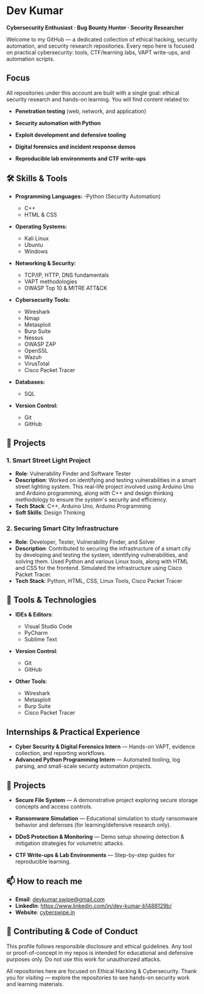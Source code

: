 # Dev Kumar

**Cybersecurity Enthusiast · Bug Bounty Hunter · Security Researcher**

Welcome to my GitHub — a dedicated collection of ethical hacking, security automation, and security research repositories. Every repo here is focused on practical cybersecurity: tools, CTF/learning labs, VAPT write-ups, and automation scripts.

## Focus

All repositories under this account are built with a single goal: ethical security research and hands-on learning. You will find content related to:

- **Penetration testing** (web, network, and application)

- **Security automation with Python**

- **Exploit development and defensive tooling**

- **Digital forensics and incident response demos**

- **Reproducible lab environments and CTF write-ups**
  
## 🛠️ Skills & Tools

- **Programming Languages:**
    -Python (Security Automation)
    - C++
    - HTML & CSS

- **Operating Systems:**
    - Kali Linux
    - Ubuntu
    - Windows

- **Networking & Security:**

    - TCP/IP, HTTP, DNS fundamentals
    - VAPT methodologies
    - OWASP Top 10 & MITRE ATT&CK

- **Cybersecurity Tools:**
    - Wireshark
    - Nmap
    - Metasploit
    - Burp Suite
    - Nessus
    - OWASP ZAP
    - OpenSSL
    - Wazuh
    - VirusTotal
    - Cisco Packet Tracer

- **Databases:**
    - SQL

- **Version Control:**
    - Git
    - GitHub

## 🌟 Projects

### 1. Smart Street Light Project
   - **Role**: Vulnerability Finder and Software Tester
   - **Description**: Worked on identifying and testing vulnerabilities in a smart street lighting system. This real-life project involved using Arduino Uno and Arduino programming, along with C++ and design thinking methodology to ensure the system's security and efficiency.
   - **Tech Stack**: C++, Arduino Uno, Arduino Programming
   - **Soft Skills**: Design Thinking

### 2. Securing Smart City Infrastructure
   - **Role**: Developer, Tester, Vulnerability Finder, and Solver
   - **Description**: Contributed to securing the infrastructure of a smart city by developing and testing the system, identifying vulnerabilities, and solving them. Used Python and various Linux tools, along with HTML and CSS for the frontend. Simulated the infrastructure using Cisco Packet Tracer.
   - **Tech Stack**: Python, HTML, CSS, Linux Tools, Cisco Packet Tracer

## 🔧 Tools & Technologies

- **IDEs & Editors**:
  - Visual Studio Code
  - PyCharm
  - Sublime Text
  
- **Version Control**:
  - Git
  - GitHub
  
- **Other Tools**:
  - Wireshark
  - Metasploit
  - Burp Suite
  - Cisco Packet Tracer

## Internships & Practical Experience

- **Cyber Security & Digital Forensics Intern** — Hands-on VAPT, evidence collection, and reporting workflows.
- **Advanced Python Programming Intern** — Automated tooling, log parsing, and small-scale security automation projects.

## 🌟 Projects

- **Secure File System** — A demonstrative project exploring secure storage concepts and access controls.

- **Ransomware Simulation** — Educational simulation to study ransomware behavior and defenses (for learning/defensive research only).

- **DDoS Protection & Monitoring** — Demo setup showing detection & mitigation strategies for volumetric attacks.

- **CTF Write-ups & Lab Environments** — Step-by-step guides for reproducible learning.

## 📫 How to reach me

- **Email**: devkumar.swipe@gmail.com
- **LinkedIn**: https://www.linkedin.com/in/dev-kumar-b1488129b/
- **Website**: [cyberswipe.in](https://cyberswipe.in)

## 🤝 Contributing & Code of Conduct

This profile follows responsible disclosure and ethical guidelines. Any tool or proof-of-concept in my repos is intended for educational and defensive purposes only. Do not use this work for unauthorized attacks.


All repositories here are focused on Ethical Hacking & Cybersecurity.
Thank you for visiting — explore the repositories to see hands-on security work and learning materials.
